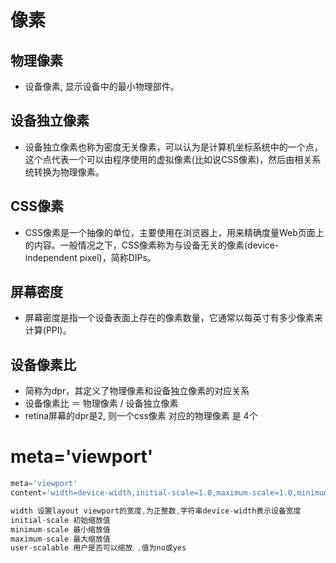 # 像素

## 物理像素

* 设备像素, 显示设备中的最小物理部件。

## 设备独立像素

* 设备独立像素也称为密度无关像素，可以认为是计算机坐标系统中的一个点，这个点代表一个可以由程序使用的虚拟像素(比如说CSS像素)，然后由相关系统转换为物理像素。

## CSS像素

* CSS像素是一个抽像的单位，主要使用在浏览器上，用来精确度量Web页面上的内容。一般情况之下，CSS像素称为与设备无关的像素(device-independent pixel)，简称DIPs。

## 屏幕密度

* 屏幕密度是指一个设备表面上存在的像素数量，它通常以每英寸有多少像素来计算(PPI)。

## 设备像素比

* 简称为dpr，其定义了物理像素和设备独立像素的对应关系
* 设备像素比 ＝ 物理像素 / 设备独立像素
* retina屏幕的dpr是2, 则一个css像素 对应的物理像素 是 4个


# meta='viewport'
```js
meta='viewport'
content='width=device-width,initial-scale=1.0,maximum-scale=1.0,minimum-scale=1.0,user-scalable=no'

width 设置layout viewport的宽度,为正整数,字符串device-width表示设备宽度
initial-scale 初始缩放值
minimum-scale 最小缩放值
maximum-scale 最大缩放值
user-scalable 用户是否可以缩放 ,值为no或yes
```

